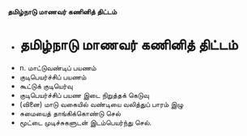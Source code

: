 **தமிழ்நாடு மாணவர் கணினித் திட்டம்**
- # தமிழ்நாடு மாணவர் கணினித் திட்டம்
- n. மாட்டுவண்டிப் பயணம்
- குடிபெயர்ச்சிப் பயணம்
- கூட்டுக் குடியெர்வு
- குடிபெயர்ச்சிப் பயண இடை நிறுத்தக் கெடுவு
- (வினை) மாடு வகையில் வண்டியை வலித்துப் பாரம் இழு
- சுமையைத் தாங்கிக்கொண்டு செல்
- மூட்டை முடிச்சுகளுடன் இடம்பெயர்ந்து செல்.

